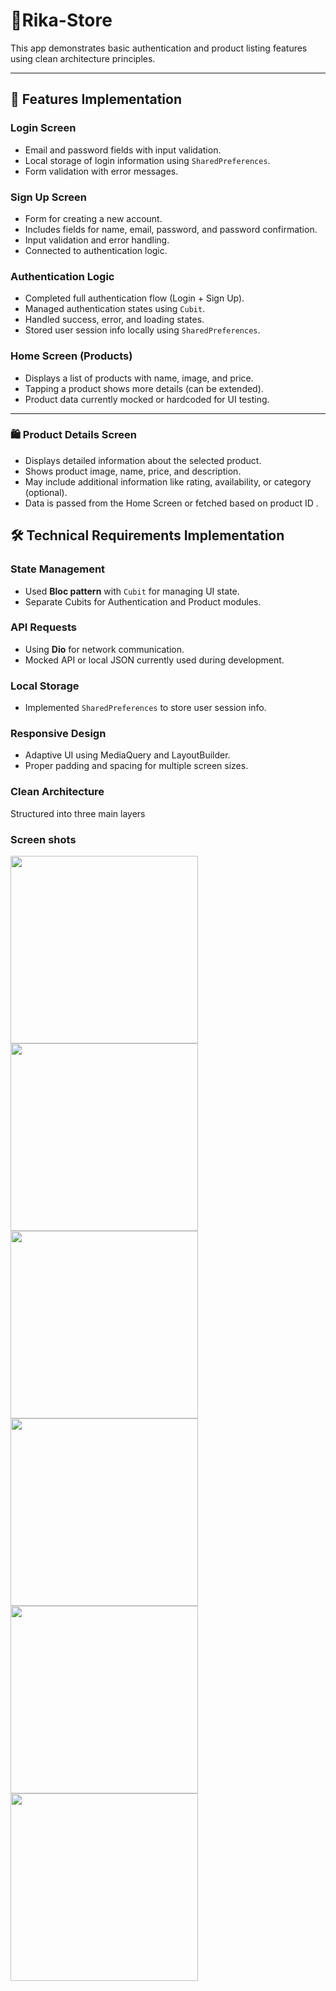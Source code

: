 # 📱Rika-Store

This app demonstrates basic authentication and product listing features using clean architecture principles.

---

## 🔐 Features Implementation

### **Login Screen**

- Email and password fields with input validation.
- Local storage of login information using `SharedPreferences`.
- Form validation with error messages.

### **Sign Up Screen**

- Form for creating a new account.
- Includes fields for name, email, password, and password confirmation.
- Input validation and error handling.
- Connected to authentication logic.

### **Authentication Logic**

- Completed full authentication flow (Login + Sign Up).
- Managed authentication states using `Cubit`.
- Handled success, error, and loading states.
- Stored user session info locally using `SharedPreferences`.

### **Home Screen (Products)**

- Displays a list of products with name, image, and price.
- Tapping a product shows more details (can be extended).
- Product data currently mocked or hardcoded for UI testing.

---

### 🛍️ Product Details Screen

- Displays detailed information about the selected product.
- Shows product image, name, price, and description.
- May include additional information like rating, availability, or category (optional).
- Data is passed from the Home Screen or fetched based on product ID .


## 🛠️ Technical Requirements Implementation

### **State Management**

- Used **Bloc pattern** with `Cubit` for managing UI state.
- Separate Cubits for Authentication and Product modules.

### **API Requests**

- Using **Dio** for network communication.
- Mocked API or local JSON currently used during development.

### **Local Storage**

- Implemented `SharedPreferences` to store user session info.

### **Responsive Design**

- Adaptive UI using MediaQuery and LayoutBuilder.
- Proper padding and spacing for multiple screen sizes.

### **Clean Architecture**

Structured into three main layers

### **Screen shots**


<img src="https://github.com/user-attachments/assets/dbc36b26-dbdd-407f-81c6-7687c1f53ee2" width="300" style="margin-right: 10px;" />
<img src="https://github.com/user-attachments/assets/e8f227db-f631-4f29-a97c-8147646c0c1d" width="300" style="margin-right: 10px;" />
<img src="https://github.com/user-attachments/assets/e0ba9f49-2c9a-470b-95e0-24973d54f2b2" width="300" style="margin-right: 10px;" />
<img src="https://github.com/user-attachments/assets/6309fc46-cfca-4b8b-8485-6e12a29f4b56" width="300" style="margin-right: 10px;" />
<img src="https://github.com/user-attachments/assets/1d4f29e5-db4f-4539-98f3-bfbc6b3a7199" width="300" style="margin-right: 10px;" />
<img src="https://github.com/user-attachments/assets/754742eb-15ff-41ed-912b-3b4b8af0a1d9" width="300" />




